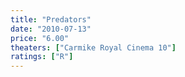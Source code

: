 ```yaml
---
title: "Predators"
date: "2010-07-13"
price: "6.00"
theaters: ["Carmike Royal Cinema 10"]
ratings: ["R"]
---
```

